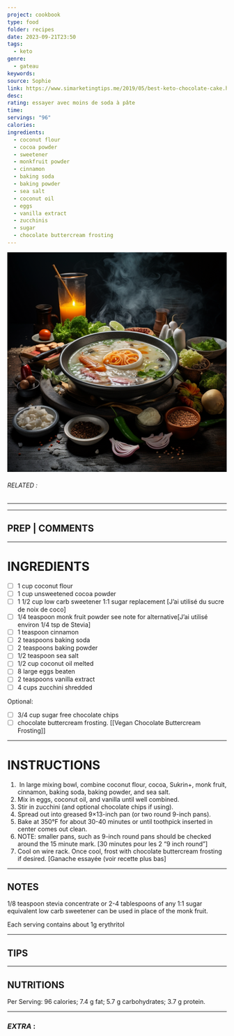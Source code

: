 ```yaml
---
project: cookbook
type: food
folder: recipes
date: 2023-09-21T23:50
tags:
  - keto
genre:
  - gateau
keywords: 
source: Sophie
link: https://www.simarketingtips.me/2019/05/best-keto-chocolate-cake.html?m=1
desc: 
rating: essayer avec moins de soda à pâte
time: 
servings: "96"
calories: 
ingredients:
  - coconut flour
  - cocoa powder
  - sweetener
  - monkfruit powder
  - cinnamon
  - baking soda
  - baking powder
  - sea salt
  - coconut oil
  - eggs
  - vanilla extract
  - zucchinis
  - sugar
  - chocolate buttercream frosting
---
```


![IMAGE](_default.png)

###### *RELATED* : 
---


---
## PREP | COMMENTS



---
# INGREDIENTS

- [ ] 1 cup coconut flour
- [ ] 1 cup unsweetened cocoa powder
- [ ] 1 1/2 cup low carb sweetener 1:1 sugar replacement [J’ai utilisé du sucre de noix de coco]
- [ ] 1/4 teaspoon monk fruit powder see note for alternative[J’ai utilisé environ 1/4 tsp de Stevia]
- [ ] 1 teaspoon cinnamon
- [ ] 2 teaspoons baking soda
- [ ] 2 teaspoons baking powder
- [ ] 1/2 teaspoon sea salt
- [ ] 1/2 cup coconut oil melted
- [ ] 8 large eggs beaten
- [ ] 2 teaspoons vanilla extract
- [ ] 4 cups zucchini shredded

Optional:

- [ ] 3/4 cup sugar free chocolate chips
- [ ] chocolate buttercream frosting.  [[Vegan Chocolate Buttercream Frosting]]

---
# INSTRUCTIONS

1.  In large mixing bowl, combine coconut flour, cocoa, Sukrin+, monk fruit, cinnamon, baking soda, baking powder, and sea salt.
2. Mix in eggs, coconut oil, and vanilla until well combined.
3. Stir in zucchini (and optional chocolate chips if using).
4. Spread out into greased 9×13-inch pan (or two round 9-inch pans).
5. Bake at 350°F for about 30-40 minutes or until toothpick inserted in center comes out clean.
6. NOTE: smaller pans, such as 9-inch round pans should be checked around the 15 minute mark. [30 minutes pour les 2 “9 inch round”]
7. Cool on wire rack. Once cool, frost with chocolate buttercream frosting if desired. [Ganache essayée (voir recette plus bas]

---
## NOTES

1/8 teaspoon stevia concentrate or 2-4 tablespoons of any 1:1 sugar equivalent low carb sweetener can be used in place of the monk fruit.

Each serving contains about 1g erythritol

---
## TIPS



---
## NUTRITIONS

Per Serving: 96 calories; 7.4 g fat; 5.7 g carbohydrates; 3.7 g protein.

---
### *EXTRA* :



